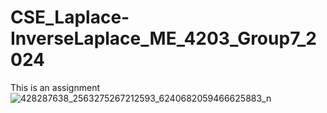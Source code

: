 # CSE_Laplace-InverseLaplace_ME_4203_Group7_2024
This is an assignment
![428287638_2563275267212593_6240682059466625883_n](https://github.com/Dekudeks/CSE_Laplace-InverseLaplace_ME_4203_Group7_2024/assets/161302464/07d156be-6901-4538-a6b2-4b7be098724d)
